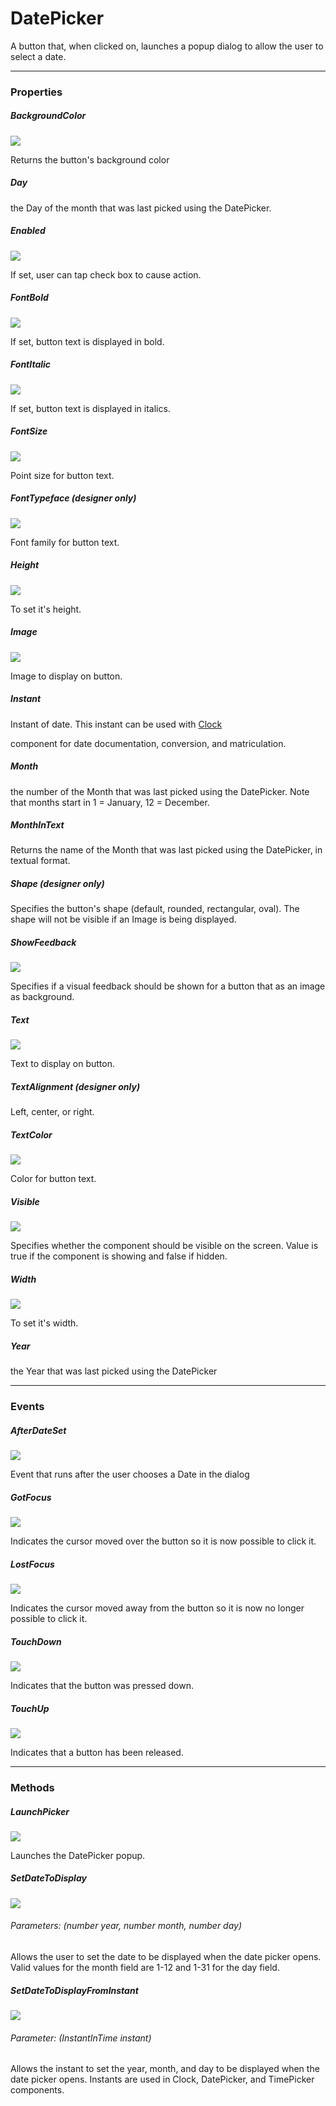 # DatePicker

A button that, when clicked on, launches a popup dialog to allow the user to select a date.

---

### Properties

##### BackgroundColor

![](/assets/user-interface/date-picker/Properties/background-color.png)

Returns the button's background color

##### Day

the Day of the month that was last picked using the DatePicker.

##### Enabled

![](/assets/user-interface/date-picker/Properties/enabled.png)

If set, user can tap check box to cause action.

##### FontBold

![](/assets/user-interface/date-picker/Properties/font-bold.png)

If set, button text is displayed in bold.

##### FontItalic

![](/assets/user-interface/date-picker/Properties/font-italic.png)

If set, button text is displayed in italics.

##### FontSize

![](/assets/user-interface/date-picker/Properties/font-size.png)

Point size for button text.

##### FontTypeface \(designer only\)

![](/assets/user-interface/date-picker/Properties/font-typeface-set.png)

Font family for button text.

##### Height

![](/assets/user-interface/date-picker/Properties/height.png)

To set it's height.

##### Image

![](/assets/user-interface/date-picker/Properties/image.png)

Image to display on button.

##### Instant

Instant of date. This instant can be used with [Clock](http://ai2.appinventor.mit.edu/reference/components/sensors.html#Clock)

component for date documentation, conversion, and matriculation.

##### Month

the number of the Month that was last picked using the DatePicker. Note that months start in 1 = January, 12 = December.

##### MonthInText

Returns the name of the Month that was last picked using the DatePicker, in textual format.

##### Shape \(designer only\)

Specifies the button's shape \(default, rounded, rectangular, oval\). The shape will not be visible if an Image is being displayed.

##### ShowFeedback

![](/assets/user-interface/date-picker/Properties/show-feedback.png)

Specifies if a visual feedback should be shown for a button that as an image as background.

##### Text

![](/assets/user-interface/date-picker/Properties/text.png)

Text to display on button.

##### TextAlignment \(designer only\)

Left, center, or right.

##### TextColor

![](/assets/user-interface/date-picker/Properties/text-color.png)

Color for button text.

##### Visible

![](/assets/user-interface/date-picker/Properties/visible.png)

Specifies whether the component should be visible on the screen. Value is true if the component is showing and false if hidden.

##### Width

![](/assets/user-interface/date-picker/Properties/width.png)

To set it's width.

##### Year

the Year that was last picked using the DatePicker

---

### Events

##### AfterDateSet

![](/assets/user-interface/date-picker/Events/after-date-set.png)

Event that runs after the user chooses a Date in the dialog

##### GotFocus

![](/assets/user-interface/date-picker/Events/got-focus.png)

Indicates the cursor moved over the button so it is now possible to click it.

##### LostFocus

![](/assets/user-interface/date-picker/Events/lost-focus.png)

Indicates the cursor moved away from the button so it is now no longer possible to click it.

##### TouchDown

![](/assets/user-interface/date-picker/Events/touch-down.png)

Indicates that the button was pressed down.

##### TouchUp

![](/assets/user-interface/date-picker/Events/touch-up.png)

Indicates that a button has been released.

---

### Methods

##### LaunchPicker

![](/assets/user-interface/date-picker/Methods/launch-picker.png)

Launches the DatePicker popup.

##### SetDateToDisplay

![](/assets/user-interface/date-picker/Methods/set-date-to-display.png)

###### Parameters: \(number year, number month, number day\)

Allows the user to set the date to be displayed when the date picker opens. Valid values for the month field are 1-12 and 1-31 for the day field.

##### SetDateToDisplayFromInstant

![](/assets/user-interface/date-picker/Methods/set-date-to-display-from-instant.png)

###### Parameter: \(InstantInTime instant\)

Allows the instant to set the year, month, and day to be displayed when the date picker opens. Instants are used in Clock, DatePicker, and TimePicker components.

